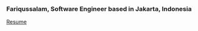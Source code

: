 ### Fariqussalam, Software Engineer based in Jakarta, Indonesia

<a href="/resume.pdf" target="_blank">Resume</a>